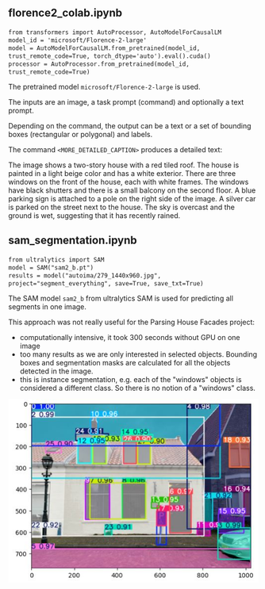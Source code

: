 

## florence2_colab.ipynb

```
from transformers import AutoProcessor, AutoModelForCausalLM
model_id = 'microsoft/Florence-2-large'
model = AutoModelForCausalLM.from_pretrained(model_id, trust_remote_code=True, torch_dtype='auto').eval().cuda()
processor = AutoProcessor.from_pretrained(model_id, trust_remote_code=True)
```

The pretrained model `microsoft/Florence-2-large` is used.

The inputs are an image, a task prompt (command) and optionally a text prompt. 

Depending on the command, the output can be a text or a set of bounding boxes (rectangular or polygonal) and labels.

The command `<MORE_DETAILED_CAPTION>` produces a detailed text:

  The image shows a two-story house with a red tiled roof. The house is painted in a light beige color and has a white exterior. There are three windows on the front of the house, each with white frames. The windows have black shutters and there is a small balcony on the second floor. A blue parking sign is attached to a pole on the right side of the image. A silver car is parked on the street next to the house. The sky is overcast and the ground is wet, suggesting that it has recently rained.


## sam_segmentation.ipynb

```
from ultralytics import SAM
model = SAM("sam2_b.pt")
results = model("autoima/279_1440x960.jpg", project="segment_everything", save=True, save_txt=True)
```

The SAM model `sam2_b` from ultralytics SAM is used for predicting all segments in one image.

This approach was not really useful for the Parsing House Facades project:
- computationally intensive, it took 300 seconds without GPU on one image
- too many results as we are only interested in selected objects. Bounding boxes and segmentation masks are calculated for all the objects detected in the image.
- this is instance segmentation, e.g. each of the "windows" objects is considered a different class. So there is no notion of a "windows" class.

![result of SAM segment everything](../assets/sam_segment_everything.JPG "result of SAM segment everything")



